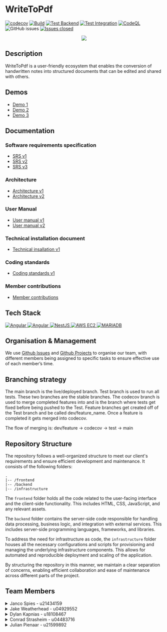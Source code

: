 <!-- Previous badges -->
<!-- [![Issues][issues-shield]][issues-url]

[![Stargazers][stars-shield]][stars-url] -->

# WriteToPdf

<!-- New badges -->
<!--![Libraries.io dependency status for GitHub repo](https://img.shields.io/librariesio/github/COS301-SE-2023/WriteToPdf) -->
[![codecov](https://codecov.io/gh/COS301-SE-2023/WriteToPdf/branch/main/graph/badge.svg?token=2CELOVRCM3)](https://codecov.io/gh/COS301-SE-2023/WriteToPdf)
[![Build](https://github.com/COS301-SE-2023/WriteToPdf/actions/workflows/build.yml/badge.svg?branch=main)](https://github.com/COS301-SE-2023/WriteToPdf/actions/workflows/build.yml)
[![Test Backend](https://github.com/COS301-SE-2023/WriteToPdf/actions/workflows/test-backend.yml/badge.svg?branch=main)](https://github.com/COS301-SE-2023/WriteToPdf/actions/workflows/test-backend.yml)
[![Test Integration](https://github.com/COS301-SE-2023/WriteToPdf/actions/workflows/test-integration.yml/badge.svg?branch=main)](https://github.com/COS301-SE-2023/WriteToPdf/actions/workflows/test-integration.yml)
[![CodeQL](https://github.com/COS301-SE-2023/WriteToPdf/actions/workflows/codeql-analysis.yml/badge.svg)](https://github.com/COS301-SE-2023/WriteToPdf/actions/workflows/codeql-analysis.yml)  
![GitHub issues](https://img.shields.io/github/issues/COS301-SE-2023/WriteToPdf)
[![Issues closed](https://img.shields.io/github/issues-closed/COS301-SE-2023/WriteToPdf?color=blue)](https://github.com/COS301-SE-2023/WriteToPdf/issues?q=is%3Aissue+is%3Aclosed)
<!-- [![Commits](https://img.shields.io/github/commit-activity/w/COS301-SE-2023/WriteToPdf)](https://github.com/COS301-SE-2023/WriteToPdf/issues) -->
<!-- [![Lines of Code](https://sonarcloud.io/api/project_badges/measure?project=COS301-SE-2023_WriteToPdf&metric=ncloc)](https://sonarcloud.io/summary/new_code?id=COS301-SE-2023_WriteToPdf) -->
<!-- [![Requirements Status](https://requires.io/github/COS301-SE-2023/WriteToPdf/requirements.svg?branch=main)](https://requires.io/github/COS301-SE-2023/WriteToPdf/requirements/?branch=main) -->
<!-- [![CodeQL](https://github.com/COS301-SE-2023/WriteToPdf/actions/workflows/codeql-analysis.yml/badge.svg?branch=main)](https://github.com/COS301-SE-2023/WriteToPdf/actions/workflows/codeql-analysis.yml) -->

<div align="center"><img src="https://github.com/COS301-SE-2023/WriteToPdf/assets/104741835/c151ddb6-fc79-4366-87ea-f91a033dfe10" /></div>


## Description

WriteToPdf is a user-friendly ecosystem that enables the conversion of handwritten notes into structured documents that can be edited and shared with others.

## Demos
- [Demo 1](https://drive.google.com/drive/folders/1D8awdHGBDuI7PGQYF_jtX9iGq_9PWY3x?usp=sharing)
- [Demo 2](https://drive.google.com/drive/folders/1QVIrOEi5PJAhG8DMwNrwjIcF7Gocu8LK?usp=sharing)
- [Demo 3](https://drive.google.com/drive/folders/1cW53_1X3Y5Wp2fSbiyTv9ax8rGFM-JwM?usp=sharing)

## Documentation
### Software requirements specification
- [SRS v1](https://docs.google.com/document/d/1eXRBaujvePMya_IDnRlOymDTWH2KdxSV1RGHm0_erwY/edit?usp=sharing)
- [SRS v2](https://docs.google.com/document/d/196IHwe8rBytZlJOIvh8gGMJUIhs1joQ91NA5TIrqbV4/edit?usp=sharing)
- [SRS v3](https://docs.google.com/document/d/1TKv0xJzYFy35HWXMa736Qu16aRPZn0SIqjJhXzTakWA/edit?usp=sharing)

### Architecture
- [Architecture v1](https://docs.google.com/document/d/1skoEPk1VvtO8P9fyWIVFyUuf0ssU1aI8G-wrYYNbeyg/edit?usp=sharing)
- [Architecture v2](https://docs.google.com/document/d/1FTGkhilcBonjeJdZc6e2ykf3x_l8cgZlwjZvC8O_KZ8/edit?usp=sharing)

### User Manual
- [User manual v1](https://docs.google.com/document/d/1zUkgP6SMe9ti3cEWSjjO4yTOUCb1NZnV1_J4SeadA7A/edit?usp=sharing)
- [User manual v2](https://docs.google.com/document/d/1zs5NqddSAby1zNL-tTCPOdJPDTYQJnAWIyChKixjNN4/edit?usp=sharing)

### Technical installation document
- [Technical insallation v1](https://docs.google.com/document/d/1HG9QVSEh2NsHbrRTlXPBjiq3keQMapmmiDbTFK07tNU/edit?usp=sharing)

### Coding standards

- [Coding standards v1](https://docs.google.com/document/d/1Cr68PKEo6_hPQoYYXzmPtlQXInFmrAkXNnmFUIf08tE/edit?usp=sharing)

### Member contributions
- [Member contributions](https://docs.google.com/document/d/14n7aEG_Lwh3dXSq6ltJ8XE_rzAREMGsH-3B-crGn2fM/edit?usp=sharing)

## Tech Stack

<a href="https://angular.io">
    <img alt="Angular" src="https://img.shields.io/badge/angular-dd0031?style=for-the-badge&logo=angular&logoColor=white" />
</a>


<a href="https://primeng.org/">
    <img alt="Angular" src="https://img.shields.io/badge/primeng-dd0031?style=for-the-badge&logo=primeng&logoColor=white" />
</a>

<a href="https://nestjs.com/">
  <img alt="NestJS" src="https://img.shields.io/badge/nestjs-e0234e?style=for-the-badge&logo=nestjs&logoColor=white" />
</a>

<a href="https://aws.amazon.com/ec2/">
  <img alt="AWS EC2" src="https://img.shields.io/badge/amazon%20ec2-dd700f?style=for-the-badge&logo=aws&logoColor=white" />
</a>

<a href="https://mariadb.org/">
  <img alt="MARIADB" src="https://img.shields.io/badge/mariadb-142958?style=for-the-badge&logo=mariadb&logoColor=white" />
</a>

## Organisation & Management
We use <a href="https://github.com/COS301-SE-2023/WriteToPdf/issues">Github Issues</a> and <a href="https://github.com/COS301-SE-2023/WriteToPdf/projects?query=is%3Aopen">Github Projects</a> to organise our team, with different members being assigned to specific tasks to ensure effective use of each member’s time. 


## Branching strategy
The main branch is the live/deployed branch.
Test branch is used to run all tests. These two branches are the stable branches.
The codecov branch is used to merge completed features into and is the branch where tests get fixed before being pushed to the Test.
Feature branches get created off of the Test branch and be called dev/feature_name. Once a feature is completed it gets merged into codecov.

The flow of merging is: dev/feature -> codecov -> test -> main


## Repository Structure
The repository follows a well-organized structure to meet our client's requirements and ensure efficient development and maintenance. It consists of the following folders:
```
.
|-- /frontend
|-- /backend
|-- /infrastructure
```

The `frontend` folder holds all the code related to the user-facing interface and the client-side functionality. This includes HTML, CSS, JavaScript, and any relevant assets.

The `backend` folder contains the server-side code responsible for handling data processing, business logic, and integration with external services. This includes server-side programming languages, frameworks, and libraries.

To address the need for infrastructure as code, the `infrastructure` folder houses all the necessary configurations and scripts for provisioning and managing the underlying infrastructure components. This allows for automated and reproducible deployment and scaling of the application.

By structuring the repository in this manner, we maintain a clear separation of concerns, enabling efficient collaboration and ease of maintenance across different parts of the project.

## Team Members
<details>
<summary>Janco Spies - u21434159</summary>
<br>
<p>Project Leader, Tester, Integration Engineer</p>
<p>
Janco has experience working as a tutor for the module Data Structures and Algorithms at the University of Pretoria, where he enjoys problem-solving and collaborating with others. Janco has excelled academically during his time at the university and has a strong background in statistics. He is skilled in several programming languages and frameworks, including Java, NodeJS, C++, Angular, and Python.
</p>
<img src="https://user-images.githubusercontent.com/104741835/235907674-681152ec-0f46-4b1d-8c3b-4478a2e6290e.png" />
<br/>
<a href="https://www.linkedin.com/in/ACoAADDlAbMBzAMuf8KIqa4ZdJtrDAi1qu4EPz4?lipi=urn%3Ali%3Apage%3Ad_flagship3_feed%3B1J9zjGT%2FSHeIpMlnKxWZvA%3D%3D">
<img src="https://img.shields.io/badge/linkedin-0a66c2?style=for-the-badge&logo=linkedin&logoColor=white" alt="Linkedin"/>
</a>
 
  <a href="https://github.com/JanSpies82">
<img src="https://img.shields.io/badge/github-161b22?style=for-the-badge&logo=github&logoColor=white" alt="GitHub"/>
</a>
 
</details>


<details>
<summary>Jake Weatherhead - u04929552</summary>
<br/>
<p>Integration Engineer, Data Engineer</p>
<p>
Jake is a self-motivated and passionate individual who is highly enthusiastic about the practical applications of data science, machine learning and product design. He has experience as a tutor for the module Mathematical Modelling at the University of Pretoria where he tutors students in Pythonic data science. He has experience building, managing and integrating NoSQL databases, such as Google Cloud Firestore and MongoDB. He also has experience building APIs in PHP and Typescript through NestJS. Jake’s other relevant skills include Java, NodeJS, Angular, C++ and LaTeX.
</p>
<img src="https://user-images.githubusercontent.com/104741835/235907757-81df79c3-b9e8-49ae-a481-c21bbb385913.png" />
<br/>
<a href="https://www.linkedin.com/in/ACoAADrYSskBc41A9bb97Sym87rcIbAqpKdQOY4/?lipi=urn%3Ali%3Apage%3Ad_flagship3_profile_view_base%3BmboD%2FrmkRsKFxJTOheSOsQ%3D%3D">
<img src="https://img.shields.io/badge/linkedin-0a66c2?style=for-the-badge&logo=linkedin&logoColor=white" alt="Linkedin"/>
</a>
 
  <a href="https://github.com/jakeweatherhead">
<img src="https://img.shields.io/badge/github-161b22?style=for-the-badge&logo=github&logoColor=white" alt="GitHub"/>
</a>
 
</details>


<details>
<summary>Dylan Kapnias - u18108467</summary>
<br/>
<p>Integration Engineer, DevOps</p>
<p>
Dylan is a highly motivated individual with a solid academic background, finishing the second half of his 3rd year with a 75% average. He is proficient in a wide range of technologies, including: Python, C++, Java, ASM, JavaScript/TypeScript, Rust, PHP, Angular, NodeJS, Jest, and Cypress. His experience extends to tools and platforms such as Docker, Home Server maintenance, LaTeX, Doxygen, Google Cloud, and CI/CD workflows using GitHub Actions. Dylan is passionate about applying his technical expertise in diverse projects and environments, and he is always eager to learn and adopt new technologies.
</p>
<img src="https://user-images.githubusercontent.com/104741835/235907809-53427a24-eb95-4ebc-8e3f-1fa38d514741.png" />
<br/>
<a href="https://www.linkedin.com/in/dylan-kapnias-b41ab2277?lipi=urn%3Ali%3Apage%3Ad_flagship3_profile_view_base_contact_details%3BDLZJVIFfQUyfGT%2FfBspbpg%3D%3D">
<img src="https://img.shields.io/badge/linkedin-0a66c2?style=for-the-badge&logo=linkedin&logoColor=white" alt="Linkedin"/>
</a>
 
  <a href="https://github.com/dylankapnias-uni">
<img src="https://img.shields.io/badge/github-161b22?style=for-the-badge&logo=github&logoColor=white" alt="GitHub"/>
</a>
 
</details>


<details>
<summary>Conrad Strasheim - u04483716</summary>
<br/>
<p>Business Analyst, UI Engineer</p>
<p>
Conrad is an avid programmer, yogi and musician. He has experience in Python, R, MATLAB, C++, Java, Angular, React, Google Cloud and Docker. He has programmed an algorithmic music generator, whose music functions as accompaniment for musical improvisation, with Python as part of a master’s project collaboration at Tuks. His speciality is reading up on domain specific knowledge and implementing innovative solutions within that domain, as with the music application.
</p>
<img src="https://user-images.githubusercontent.com/104741835/235907780-ec7959e3-e747-4264-a2f4-60244e0212ab.png" />
<br/>
<a href="https://www.linkedin.com/in/conrad-strasheim-81810a26a?miniProfileUrn=urn%3Ali%3Afs_miniProfile%3AACoAAEHeNBQBIAgklS52yGZGLqg_dsFeSpaTy84&lipi=urn%3Ali%3Apage%3Ad_flagship3_search_srp_all%3BIrFwHOqPRhixjO%2F3SKDhWA%3D%3D">
<img src="https://img.shields.io/badge/linkedin-0a66c2?style=for-the-badge&logo=linkedin&logoColor=white" alt="Linkedin"/>
</a>
 
  <a href="https://github.com/ConradStras">
<img src="https://img.shields.io/badge/github-161b22?style=for-the-badge&logo=github&logoColor=white" alt="GitHub"/>
</a>
 
</details>


<details >
<summary>Julian Pienaar - u21599892</summary>
<br/>
<p>UI Engineer, Designer</p>

<p>
Julian has experience with design patterns and data structures giving him a good understanding of algorithms. He has worked on large Angular projects as a UI Engineer. He has a high capacity to learn and understand complex ideas and is able to adapt to the change. He is proficient in multiple languages and frameworks such as C++, Java, NodeJS, Php, Javascript, Ionic,  Angular and Typescript. 
</p>

<img src="https://user-images.githubusercontent.com/104741835/235907734-cc6ce2a7-ac9a-4d3c-9dfe-03eb772b4b98.png" /> 
<br/>
<a href="https://www.linkedin.com/in/julian-pienaar-370208271/?lipi=urn%3Ali%3Apage%3Ad_flagship3_feed%3B0NeumpYtT8e%2FsXo8GIBScQ%3D%3D">
<img src="https://img.shields.io/badge/linkedin-%230077B5.svg?style=for-the-badge&logo=linkedin&logoColor=white" alt="Linkedin"/>
</a>
 
 <a href="https://github.com/JulianPienaar">
<img src="https://img.shields.io/badge/github-161b22?style=for-the-badge&logo=github&logoColor=white" alt="GitHub"/>
</a>
 
</details>

<!-- Badge links & images -->
[issues-shield]: https://img.shields.io/github/issues/COS301-SE-2023/WriteToPdf.svg?style=for-the-badge
[issues-url]: https://github.com/COS301-SE-2023/WriteToPdf/issues
[stars-shield]: https://img.shields.io/github/stars/COS301-SE-2023/WriteToPdf.svg?style=for-the-badge
[stars-url]: ttps://github.com/COS301-SE-2023/WriteToPdf/stargazers
